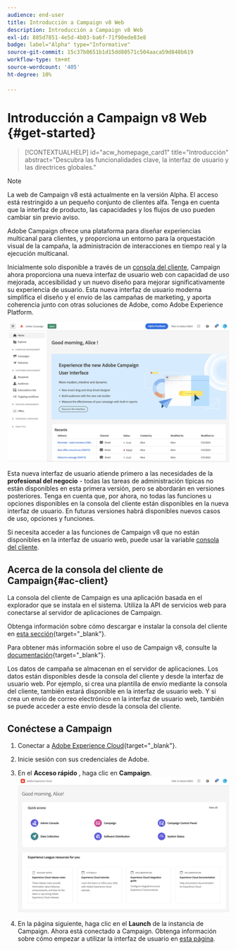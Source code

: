 ```yaml
---
audience: end-user
title: Introducción a Campaign v8 Web
description: Introducción a Campaign v8 Web
exl-id: 885d7851-4e5d-4b03-ba6f-71f90ede83e8
badge: label="Alpha" type="Informative"
source-git-commit: 15c37b0651b1d15dd80571c504aaca59d848b619
workflow-type: tm+mt
source-wordcount: '405'
ht-degree: 10%

---
```


# Introducción a Campaign v8 Web {#get-started}

>[!CONTEXTUALHELP]
>id="acw_homepage_card1"
>title="Introducción"
>abstract="Descubra las funcionalidades clave, la interfaz de usuario y las directrices globales."

>[!NOTE]
>
>La web de Campaign v8 está actualmente en la versión Alpha. El acceso está restringido a un pequeño conjunto de clientes alfa. Tenga en cuenta que la interfaz de producto, las capacidades y los flujos de uso pueden cambiar sin previo aviso.

Adobe Campaign ofrece una plataforma para diseñar experiencias multicanal para clientes, y proporciona un entorno para la orquestación visual de la campaña, la administración de interacciones en tiempo real y la ejecución multicanal.

Inicialmente solo disponible a través de un [consola del cliente](#ac-client), Campaign ahora proporciona una nueva interfaz de usuario web con capacidad de uso mejorada, accesibilidad y un nuevo diseño para mejorar significativamente su experiencia de usuario. Esta nueva interfaz de usuario moderna simplifica el diseño y el envío de las campañas de marketing, y aporta coherencia junto con otras soluciones de Adobe, como Adobe Experience Platform.


![](assets/home.png)

Esta nueva interfaz de usuario atiende primero a las necesidades de la **profesional del negocio** - todas las tareas de administración típicas no están disponibles en esta primera versión, pero se abordarán en versiones posteriores. Tenga en cuenta que, por ahora, no todas las funciones u opciones disponibles en la consola del cliente están disponibles en la nueva interfaz de usuario. En futuras versiones habrá disponibles nuevos casos de uso, opciones y funciones.

Si necesita acceder a las funciones de Campaign v8 que no están disponibles en la interfaz de usuario web, puede usar la variable [consola del cliente](#ac-client).

## Acerca de la consola del cliente de Campaign{#ac-client}

La consola del cliente de Campaign es una aplicación basada en el explorador que se instala en el sistema. Utiliza la API de servicios web para conectarse al servidor de aplicaciones de Campaign.

Obtenga información sobre cómo descargar e instalar la consola del cliente en [esta sección](https://experienceleague.adobe.com/docs/campaign/campaign-v8/new/connect.html){target="_blank"}.

Para obtener más información sobre el uso de Campaign v8, consulte la [documentación](https://experienceleague.adobe.com/docs/campaign/campaign-v8/campaign-home.html?lang=es){target="_blank"}.

Los datos de campaña se almacenan en el servidor de aplicaciones. Los datos están disponibles desde la consola del cliente y desde la interfaz de usuario web. Por ejemplo, si crea una plantilla de envío mediante la consola del cliente, también estará disponible en la interfaz de usuario web. Y si crea un envío de correo electrónico en la interfaz de usuario web, también se puede acceder a este envío desde la consola del cliente.

## Conéctese a Campaign


1. Conectar a [Adobe Experience Cloud](http://experience.adobe.com){target="_blank"}.
1. Inicie sesión con sus credenciales de Adobe.
1. En el **Acceso rápido** , haga clic en **Campaign**.
   ![](assets/connect.png)

1. En la página siguiente, haga clic en el **Launch** de la instancia de Campaign.
Ahora está conectado a Campaign. Obtenga información sobre cómo empezar a utilizar la interfaz de usuario en [esta página](user-interface.md).

<!--
-> experience cloud home: "Campaign" -> home campaign v8
-> or Campaign v8 web if direct URL
-->

